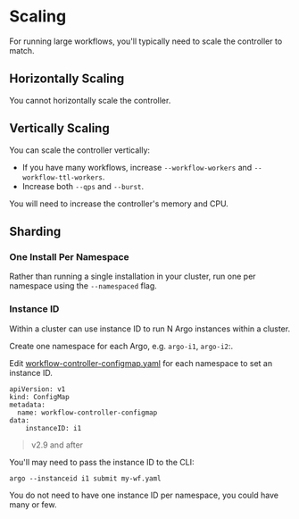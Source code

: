 # Scaling

For running large workflows, you'll typically need to scale the controller to match.

## Horizontally Scaling

You cannot horizontally scale the controller.

## Vertically Scaling

You can scale the controller vertically:

- If you have many workflows, increase `--workflow-workers` and `--workflow-ttl-workers`. 
- Increase both `--qps` and `--burst`.

You will need to increase the controller's memory and CPU.

## Sharding

### One Install Per Namespace

Rather than running a single installation in your cluster, run one per namespace using the `--namespaced` flag.

### Instance ID

Within a cluster can use instance ID to run N Argo instances within a cluster. 

Create one namespace for each Argo, e.g. `argo-i1`, `argo-i2`:.

Edit [workflow-controller-configmap.yaml](workflow-controller-configmap.yaml) for each namespace to set an instance ID.

```
apiVersion: v1
kind: ConfigMap
metadata:
  name: workflow-controller-configmap
data:
    instanceID: i1
```

> v2.9 and after

You'll may need to pass the instance ID to the CLI:

```
argo --instanceid i1 submit my-wf.yaml
```

You do not need to have one instance ID per namespace, you could have many or few.
